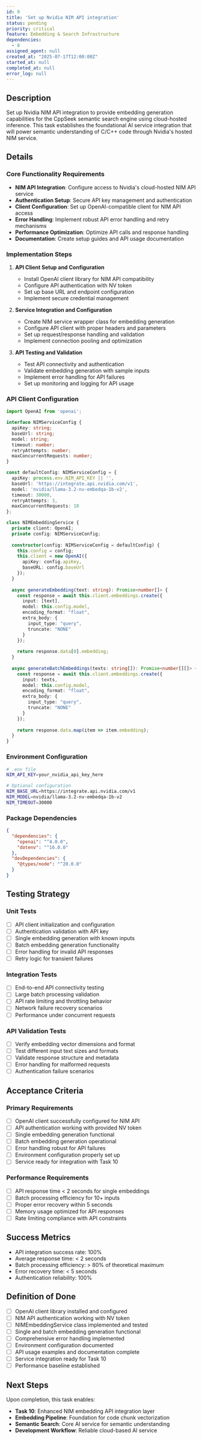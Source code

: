 ```yaml
---
id: 9
title: 'Set up Nvidia NIM API integration'
status: pending
priority: critical
feature: Embedding & Search Infrastructure
dependencies:
  - 8
assigned_agent: null
created_at: "2025-07-17T12:00:00Z"
started_at: null
completed_at: null
error_log: null
---
```


## Description

Set up Nvidia NIM API integration to provide embedding generation capabilities for the CppSeek semantic search engine using cloud-hosted inference. This task establishes the foundational AI service integration that will power semantic understanding of C/C++ code through Nvidia's hosted NIM service.

## Details

### Core Functionality Requirements
- **NIM API Integration**: Configure access to Nvidia's cloud-hosted NIM API service
- **Authentication Setup**: Secure API key management and authentication
- **Client Configuration**: Set up OpenAI-compatible client for NIM API access
- **Error Handling**: Implement robust API error handling and retry mechanisms
- **Performance Optimization**: Optimize API calls and response handling
- **Documentation**: Create setup guides and API usage documentation

### Implementation Steps
1. **API Client Setup and Configuration**
   - Install OpenAI client library for NIM API compatibility
   - Configure API authentication with NV token
   - Set up base URL and endpoint configuration
   - Implement secure credential management

2. **Service Integration and Configuration**
   - Create NIM service wrapper class for embedding generation
   - Configure API client with proper headers and parameters
   - Set up request/response handling and validation
   - Implement connection pooling and optimization

3. **API Testing and Validation**
   - Test API connectivity and authentication
   - Validate embedding generation with sample inputs
   - Implement error handling for API failures
   - Set up monitoring and logging for API usage

### API Client Configuration
```typescript
import OpenAI from 'openai';

interface NIMServiceConfig {
  apiKey: string;
  baseUrl: string;
  model: string;
  timeout: number;
  retryAttempts: number;
  maxConcurrentRequests: number;
}

const defaultConfig: NIMServiceConfig = {
  apiKey: process.env.NIM_API_KEY || '',
  baseUrl: 'https://integrate.api.nvidia.com/v1',
  model: 'nvidia/llama-3.2-nv-embedqa-1b-v2',
  timeout: 30000,
  retryAttempts: 3,
  maxConcurrentRequests: 10
};

class NIMEmbeddingService {
  private client: OpenAI;
  private config: NIMServiceConfig;
  
  constructor(config: NIMServiceConfig = defaultConfig) {
    this.config = config;
    this.client = new OpenAI({
      apiKey: config.apiKey,
      baseURL: config.baseUrl
    });
  }
  
  async generateEmbedding(text: string): Promise<number[]> {
    const response = await this.client.embeddings.create({
      input: [text],
      model: this.config.model,
      encoding_format: "float",
      extra_body: { 
        input_type: "query", 
        truncate: "NONE" 
      }
    });
    
    return response.data[0].embedding;
  }
  
  async generateBatchEmbeddings(texts: string[]): Promise<number[][]> {
    const response = await this.client.embeddings.create({
      input: texts,
      model: this.config.model,
      encoding_format: "float",
      extra_body: { 
        input_type: "query", 
        truncate: "NONE" 
      }
    });
    
    return response.data.map(item => item.embedding);
  }
}
```

### Environment Configuration
```bash
# .env file
NIM_API_KEY=your_nvidia_api_key_here

# Optional configuration
NIM_BASE_URL=https://integrate.api.nvidia.com/v1
NIM_MODEL=nvidia/llama-3.2-nv-embedqa-1b-v2
NIM_TIMEOUT=30000
```

### Package Dependencies
```json
{
  "dependencies": {
    "openai": "^4.0.0",
    "dotenv": "^16.0.0"
  },
  "devDependencies": {
    "@types/node": "^20.0.0"
  }
}
```

## Testing Strategy

### Unit Tests
- [ ] API client initialization and configuration
- [ ] Authentication validation with API key
- [ ] Single embedding generation with known inputs
- [ ] Batch embedding generation functionality
- [ ] Error handling for invalid API responses
- [ ] Retry logic for transient failures

### Integration Tests
- [ ] End-to-end API connectivity testing
- [ ] Large batch processing validation
- [ ] API rate limiting and throttling behavior
- [ ] Network failure recovery scenarios
- [ ] Performance under concurrent requests

### API Validation Tests
- [ ] Verify embedding vector dimensions and format
- [ ] Test different input text sizes and formats
- [ ] Validate response structure and metadata
- [ ] Error handling for malformed requests
- [ ] Authentication failure scenarios

## Acceptance Criteria

### Primary Requirements
- [ ] OpenAI client successfully configured for NIM API
- [ ] API authentication working with provided NV token
- [ ] Single embedding generation functional
- [ ] Batch embedding generation operational
- [ ] Error handling robust for API failures
- [ ] Environment configuration properly set up
- [ ] Service ready for integration with Task 10

### Performance Requirements
- [ ] API response time < 2 seconds for single embeddings
- [ ] Batch processing efficiency for 10+ inputs
- [ ] Proper error recovery within 5 seconds
- [ ] Memory usage optimized for API responses
- [ ] Rate limiting compliance with API constraints

## Success Metrics
- API integration success rate: 100%
- Average response time: < 2 seconds
- Batch processing efficiency: > 80% of theoretical maximum
- Error recovery time: < 5 seconds
- Authentication reliability: 100%

## Definition of Done
- [ ] OpenAI client library installed and configured
- [ ] NIM API authentication working with NV token
- [ ] NIMEmbeddingService class implemented and tested
- [ ] Single and batch embedding generation functional
- [ ] Comprehensive error handling implemented
- [ ] Environment configuration documented
- [ ] API usage examples and documentation complete
- [ ] Service integration ready for Task 10
- [ ] Performance baseline established

## Next Steps
Upon completion, this task enables:
- **Task 10**: Enhanced NIM embedding API integration layer
- **Embedding Pipeline**: Foundation for code chunk vectorization
- **Semantic Search**: Core AI service for semantic understanding
- **Development Workflow**: Reliable cloud-based AI service
